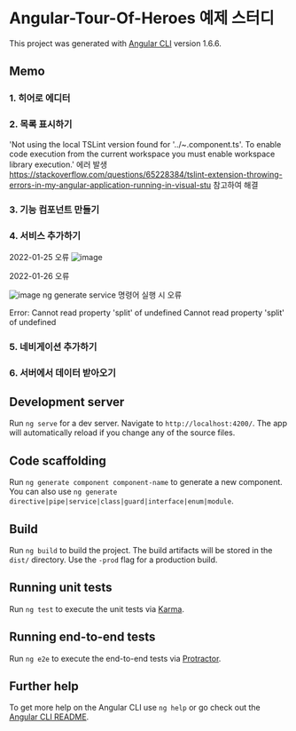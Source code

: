 # Angular-Tour-Of-Heroes 예제 스터디

This project was generated with [Angular CLI](https://github.com/angular/angular-cli) version 1.6.6.

## Memo

### 1. 히어로 에디터
### 2. 목록 표시하기

'Not using the local TSLint version found for '../~.component.ts'. To enable code execution from the current workspace you must enable workspace library execution.' 에러 발생
https://stackoverflow.com/questions/65228384/tslint-extension-throwing-errors-in-my-angular-application-running-in-visual-stu
참고하여 해결
### 3. 기능 컴포넌트 만들기
### 4. 서비스 추가하기

2022-01-25 오류
![image](https://user-images.githubusercontent.com/80866883/150944288-ddf23577-4704-41a9-8cee-20ee9bab717a.png)

2022-01-26 오류

![image](https://user-images.githubusercontent.com/80866883/151084311-c51f1419-9336-4c8a-81ee-21cb2c9e9b35.png)
ng generate service 명령어 실행 시 오류

Error: Cannot read property 'split' of undefined
Cannot read property 'split' of undefined

### 5. 네비게이션 추가하기
### 6. 서버에서 데이터 받아오기


## Development server

Run `ng serve` for a dev server. Navigate to `http://localhost:4200/`. The app will automatically reload if you change any of the source files.

## Code scaffolding

Run `ng generate component component-name` to generate a new component. You can also use `ng generate directive|pipe|service|class|guard|interface|enum|module`.

## Build

Run `ng build` to build the project. The build artifacts will be stored in the `dist/` directory. Use the `-prod` flag for a production build.

## Running unit tests

Run `ng test` to execute the unit tests via [Karma](https://karma-runner.github.io).

## Running end-to-end tests

Run `ng e2e` to execute the end-to-end tests via [Protractor](http://www.protractortest.org/).

## Further help

To get more help on the Angular CLI use `ng help` or go check out the [Angular CLI README](https://github.com/angular/angular-cli/blob/master/README.md).
